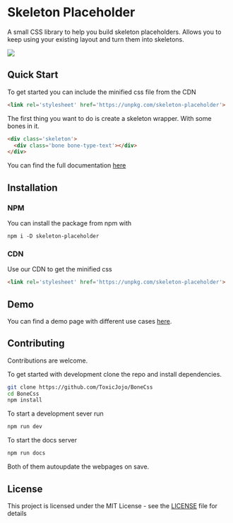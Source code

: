 # Skeleton Placeholder

A small CSS library to help you build skeleton placeholders. Allows you to keep using your existing layout and turn them into skeletons.



![](https://i.imgur.com/TMStB8X.png)

## Quick Start

To get started you can include the minified css file from the CDN

```html
<link rel='stylesheet' href='https://unpkg.com/skeleton-placeholder'>
```

The first thing you want to do is create a skeleton wrapper. With some bones in it.

```html
<div class='skeleton'>
  <div class='bone bone-type-text'></div>
</div>
```

You can find the full documentation [here](https://toxicjojo.github.io/SkeletonPlaceholder/#/)

## Installation

### NPM

You can install the package from npm with

```
npm i -D skeleton-placeholder
```

### CDN

Use our CDN to get the minified css

```html
<link rel='stylesheet' href='https://unpkg.com/skeleton-placeholder'>
```

## Demo

You can find a demo page with different use cases [here]().


## Contributing

Contributions are welcome.

To get started with development clone the repo and install dependencies.


```bash
git clone https://github.com/ToxicJojo/BoneCss
cd BoneCss
npm install
```

To start a development sever run 

```bash
npm run dev
```

To start the docs server

```bash
npm run docs
```

Both of them autoupdate the webpages on save.

## License

This project is licensed under the MIT License - see the [LICENSE](LICENSE) file for details
